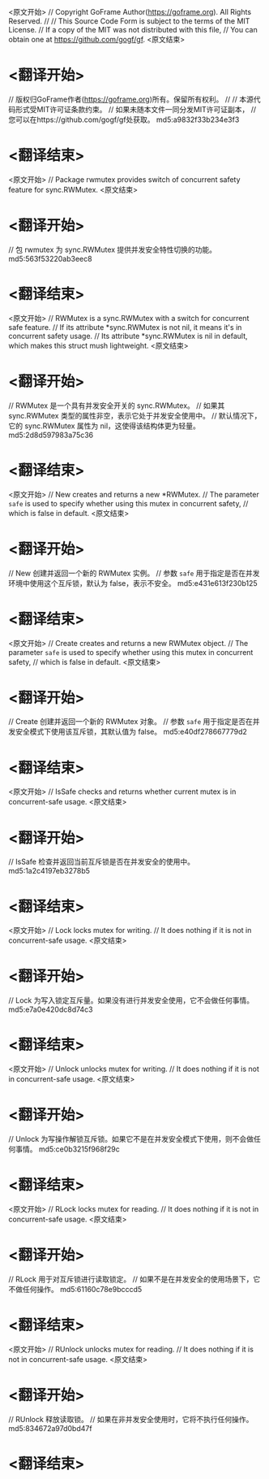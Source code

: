 
<原文开始>
// Copyright GoFrame Author(https://goframe.org). All Rights Reserved.
//
// This Source Code Form is subject to the terms of the MIT License.
// If a copy of the MIT was not distributed with this file,
// You can obtain one at https://github.com/gogf/gf.
<原文结束>

# <翻译开始>
// 版权归GoFrame作者(https://goframe.org)所有。保留所有权利。
//
// 本源代码形式受MIT许可证条款约束。
// 如果未随本文件一同分发MIT许可证副本，
// 您可以在https://github.com/gogf/gf处获取。 md5:a9832f33b234e3f3
# <翻译结束>


<原文开始>
// Package rwmutex provides switch of concurrent safety feature for sync.RWMutex.
<原文结束>

# <翻译开始>
// 包 rwmutex 为 sync.RWMutex 提供并发安全特性切换的功能。 md5:563f53220ab3eec8
# <翻译结束>


<原文开始>
// RWMutex is a sync.RWMutex with a switch for concurrent safe feature.
// If its attribute *sync.RWMutex is not nil, it means it's in concurrent safety usage.
// Its attribute *sync.RWMutex is nil in default, which makes this struct mush lightweight.
<原文结束>

# <翻译开始>
// RWMutex 是一个具有并发安全开关的 sync.RWMutex。
// 如果其 sync.RWMutex 类型的属性非空，表示它处于并发安全使用中。
// 默认情况下，它的 sync.RWMutex 属性为 nil，这使得该结构体更为轻量。 md5:2d8d597983a75c36
# <翻译结束>


<原文开始>
// New creates and returns a new *RWMutex.
// The parameter `safe` is used to specify whether using this mutex in concurrent safety,
// which is false in default.
<原文结束>

# <翻译开始>
// New 创建并返回一个新的 RWMutex 实例。
// 参数 `safe` 用于指定是否在并发环境中使用这个互斥锁，默认为 false，表示不安全。 md5:e431e613f230b125
# <翻译结束>


<原文开始>
// Create creates and returns a new RWMutex object.
// The parameter `safe` is used to specify whether using this mutex in concurrent safety,
// which is false in default.
<原文结束>

# <翻译开始>
// Create 创建并返回一个新的 RWMutex 对象。
// 参数 `safe` 用于指定是否在并发安全模式下使用该互斥锁，其默认值为 false。 md5:e40df278667779d2
# <翻译结束>


<原文开始>
// IsSafe checks and returns whether current mutex is in concurrent-safe usage.
<原文结束>

# <翻译开始>
// IsSafe 检查并返回当前互斥锁是否在并发安全的使用中。 md5:1a2c4197eb3278b5
# <翻译结束>


<原文开始>
// Lock locks mutex for writing.
// It does nothing if it is not in concurrent-safe usage.
<原文结束>

# <翻译开始>
// Lock 为写入锁定互斥量。如果没有进行并发安全使用，它不会做任何事情。 md5:e7a0e420dc8d74c3
# <翻译结束>


<原文开始>
// Unlock unlocks mutex for writing.
// It does nothing if it is not in concurrent-safe usage.
<原文结束>

# <翻译开始>
// Unlock 为写操作解锁互斥锁。如果它不是在并发安全模式下使用，则不会做任何事情。 md5:ce0b3215f968f29c
# <翻译结束>


<原文开始>
// RLock locks mutex for reading.
// It does nothing if it is not in concurrent-safe usage.
<原文结束>

# <翻译开始>
// RLock 用于对互斥锁进行读取锁定。
// 如果不是在并发安全的使用场景下，它不做任何操作。 md5:61160c78e9bcccd5
# <翻译结束>


<原文开始>
// RUnlock unlocks mutex for reading.
// It does nothing if it is not in concurrent-safe usage.
<原文结束>

# <翻译开始>
// RUnlock 释放读取锁。
// 如果在非并发安全使用时，它将不执行任何操作。 md5:834672a97d0bd47f
# <翻译结束>

